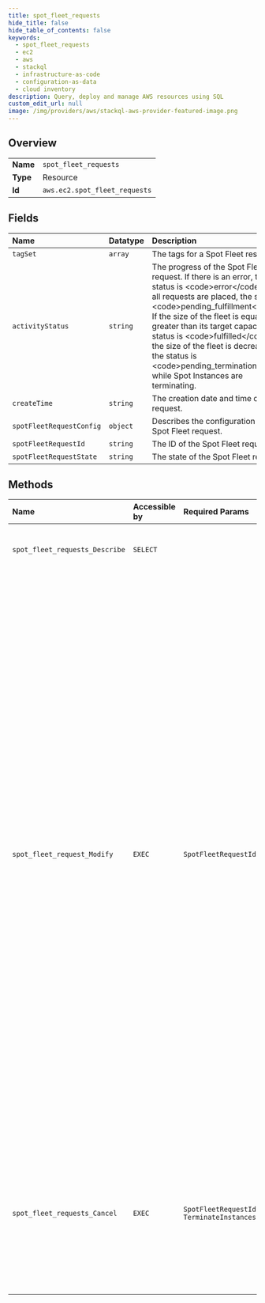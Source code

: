 ```yaml
---
title: spot_fleet_requests
hide_title: false
hide_table_of_contents: false
keywords:
  - spot_fleet_requests
  - ec2
  - aws    
  - stackql
  - infrastructure-as-code
  - configuration-as-data
  - cloud inventory
description: Query, deploy and manage AWS resources using SQL
custom_edit_url: null
image: /img/providers/aws/stackql-aws-provider-featured-image.png
---
```

  
    

## Overview
<table><tbody>
<tr><td><b>Name</b></td><td><code>spot_fleet_requests</code></td></tr>
<tr><td><b>Type</b></td><td>Resource</td></tr>
<tr><td><b>Id</b></td><td><code>aws.ec2.spot_fleet_requests</code></td></tr>
</tbody></table>

## Fields
| Name | Datatype | Description |
|:-----|:---------|:------------|
| `tagSet` | `array` | The tags for a Spot Fleet resource. |
| `activityStatus` | `string` | The progress of the Spot Fleet request. If there is an error, the status is &lt;code&gt;error&lt;/code&gt;. After all requests are placed, the status is &lt;code&gt;pending_fulfillment&lt;/code&gt;. If the size of the fleet is equal to or greater than its target capacity, the status is &lt;code&gt;fulfilled&lt;/code&gt;. If the size of the fleet is decreased, the status is &lt;code&gt;pending_termination&lt;/code&gt; while Spot Instances are terminating. |
| `createTime` | `string` | The creation date and time of the request. |
| `spotFleetRequestConfig` | `object` | Describes the configuration of a Spot Fleet request. |
| `spotFleetRequestId` | `string` | The ID of the Spot Fleet request. |
| `spotFleetRequestState` | `string` | The state of the Spot Fleet request. |
## Methods
| Name | Accessible by | Required Params | Description |
|:-----|:--------------|:----------------|:------------|
| `spot_fleet_requests_Describe` | `SELECT` |  | &lt;p&gt;Describes your Spot Fleet requests.&lt;/p&gt; &lt;p&gt;Spot Fleet requests are deleted 48 hours after they are canceled and their instances are terminated.&lt;/p&gt; |
| `spot_fleet_request_Modify` | `EXEC` | `SpotFleetRequestId` | &lt;p&gt;Modifies the specified Spot Fleet request.&lt;/p&gt; &lt;p&gt;You can only modify a Spot Fleet request of type &lt;code&gt;maintain&lt;/code&gt;.&lt;/p&gt; &lt;p&gt;While the Spot Fleet request is being modified, it is in the &lt;code&gt;modifying&lt;/code&gt; state.&lt;/p&gt; &lt;p&gt;To scale up your Spot Fleet, increase its target capacity. The Spot Fleet launches the additional Spot Instances according to the allocation strategy for the Spot Fleet request. If the allocation strategy is &lt;code&gt;lowestPrice&lt;/code&gt;, the Spot Fleet launches instances using the Spot Instance pool with the lowest price. If the allocation strategy is &lt;code&gt;diversified&lt;/code&gt;, the Spot Fleet distributes the instances across the Spot Instance pools. If the allocation strategy is &lt;code&gt;capacityOptimized&lt;/code&gt;, Spot Fleet launches instances from Spot Instance pools with optimal capacity for the number of instances that are launching.&lt;/p&gt; &lt;p&gt;To scale down your Spot Fleet, decrease its target capacity. First, the Spot Fleet cancels any open requests that exceed the new target capacity. You can request that the Spot Fleet terminate Spot Instances until the size of the fleet no longer exceeds the new target capacity. If the allocation strategy is &lt;code&gt;lowestPrice&lt;/code&gt;, the Spot Fleet terminates the instances with the highest price per unit. If the allocation strategy is &lt;code&gt;capacityOptimized&lt;/code&gt;, the Spot Fleet terminates the instances in the Spot Instance pools that have the least available Spot Instance capacity. If the allocation strategy is &lt;code&gt;diversified&lt;/code&gt;, the Spot Fleet terminates instances across the Spot Instance pools. Alternatively, you can request that the Spot Fleet keep the fleet at its current size, but not replace any Spot Instances that are interrupted or that you terminate manually.&lt;/p&gt; &lt;p&gt;If you are finished with your Spot Fleet for now, but will use it again later, you can set the target capacity to 0.&lt;/p&gt; |
| `spot_fleet_requests_Cancel` | `EXEC` | `SpotFleetRequestId, TerminateInstances` | &lt;p&gt;Cancels the specified Spot Fleet requests.&lt;/p&gt; &lt;p&gt;After you cancel a Spot Fleet request, the Spot Fleet launches no new Spot Instances. You must specify whether the Spot Fleet should also terminate its Spot Instances. If you terminate the instances, the Spot Fleet request enters the &lt;code&gt;cancelled_terminating&lt;/code&gt; state. Otherwise, the Spot Fleet request enters the &lt;code&gt;cancelled_running&lt;/code&gt; state and the instances continue to run until they are interrupted or you terminate them manually.&lt;/p&gt; |
